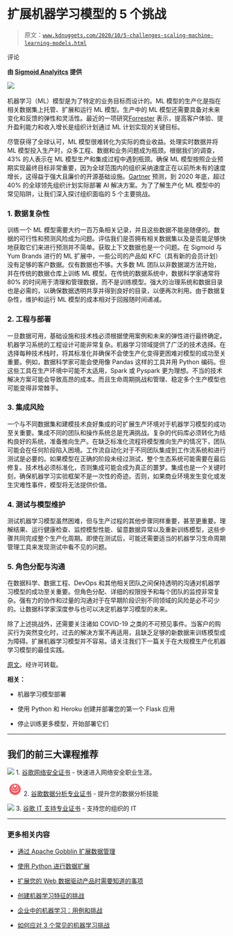 # 扩展机器学习模型的 5 个挑战

> 原文：[`www.kdnuggets.com/2020/10/5-challenges-scaling-machine-learning-models.html`](https://www.kdnuggets.com/2020/10/5-challenges-scaling-machine-learning-models.html)

评论

**由 [Sigmoid Analyitcs](https://www.sigmoid.com/) 提供**

![](img/5e7210238b61fc50dad0c9ef0d13f02b.png)

机器学习（ML）模型是为了特定的业务目标而设计的。ML 模型的生产化是指在相关数据集上托管、扩展和运行 ML 模型。生产中的 ML 模型还需要具备对未来变化和反馈的弹性和灵活性。最近的一项研究[Forrester](https://www.rtinsights.com/forrester-ml-development/) 表示，提高客户体验、提升盈利能力和收入增长是组织计划通过 ML 计划实现的关键目标。

尽管获得了全球认可，ML 模型很难转化为实际的商业收益。处理实时数据并将 ML 模型投入生产时，众多工程、数据和业务问题成为瓶颈。根据我们的调查，43% 的人表示在 ML 模型生产和集成过程中遇到瓶颈。确保 ML 模型按照企业预期实现最终目标非常重要，因为全球范围内的组织采纳速度正在以前所未有的速度增长，这得益于强大且廉价的开源基础设施。[Gartner](https://www.gartner.com/smarterwithgartner/gartner-predicts-the-future-of-ai-technologies/) 预测，到 2020 年底，超过 40% 的全球领先组织计划实际部署 AI 解决方案。为了了解生产化 ML 模型中的常见陷阱，让我们深入探讨组织面临的 5 个主要挑战。

### **1\. 数据复杂性**

训练一个 ML 模型需要大约一百万条相关记录，并且这些数据不能是随便的。数据的可行性和预测风险成为问题。评估我们是否拥有相关数据集以及是否能足够快地获取它们来进行预测并不简单。获取上下文数据也是一个问题。在 Sigmoid 与 Yum Brands 进行的 ML 扩展中，一些公司的产品如 KFC（具有新的会员计划）没有足够的客户数据。仅有数据也不够。大多数 ML 团队以非数据湖方法开始，并在传统的数据仓库上训练 ML 模型。在传统的数据系统中，数据科学家通常将 80% 的时间用于清理和管理数据，而不是训练模型。强大的治理系统和数据目录也是必需的，以确保数据透明共享并得到良好的目录，以便再次利用。由于数据复杂性，维护和运行 ML 模型的成本相对于回报随时间递减。

### **2\. 工程与部署**

一旦数据可用，基础设施和技术栈必须根据使用案例和未来的弹性进行最终确定。机器学习系统的工程设计可能非常复杂。机器学习领域提供了广泛的技术选择。在选择每种技术栈时，将其标准化并确保不会使生产化变得更困难对模型的成功至关重要。例如，数据科学家可能会使用像 Pandas 这样的工具并用 Python 编码。但这些工具在生产环境中可能不太适用，Spark 或 Pyspark 更为理想。不当的技术解决方案可能会导致高昂的成本。而且生命周期挑战和管理、稳定多个生产模型也可能变得非常棘手。

### **3\. 集成风险**

一个与不同数据集和建模技术良好集成的可扩展生产环境对于机器学习模型的成功至关重要。集成不同的团队和操作系统总是充满挑战。复杂的代码库必须转化为结构良好的系统，准备推向生产。在缺乏标准化流程将模型推向生产的情况下，团队可能会在任何阶段陷入困境。工作流自动化对于不同团队集成到工作流系统和进行测试是必要的。如果模型在正确的阶段未经过测试，整个生态系统可能需要在最后修复。技术栈必须标准化，否则集成可能会成为真正的噩梦。集成也是一个关键时刻，确保机器学习实验框架不是一次性的奇迹。否则，如果商业环境发生变化或发生灾难性事件，模型将无法提供价值。

### **4\. 测试与模型维护**

测试机器学习模型虽然困难，但与生产过程的其他步骤同样重要，甚至更重要。理解结果、运行健康检查、监控模型性能、留意数据异常以及重新训练模型，这些步骤共同完成整个生产化周期。即使在测试后，可能还需要适当的机器学习生命周期管理工具来发现测试中看不见的问题。

### **5\. 角色分配与沟通**

在数据科学、数据工程、DevOps 和其他相关团队之间保持透明的沟通对机器学习模型的成功至关重要。但角色分配、详细的权限授予和每个团队的监控非常复杂。强有力的协作和过量的沟通对于在早期阶段识别不同领域的风险是必不可少的。让数据科学家深度参与也可以决定机器学习模型的未来。

除了上述挑战外，还需要关注诸如 COVID-19 之类的不可预见事件。当客户的购买行为突然变化时，过去的解决方案不再适用，且缺乏足够的新数据来训练模型成为障碍。扩展机器学习模型并不容易。请关注我们下一篇关于在大规模生产化机器学习模型的最佳实践。

[原文](https://www.sigmoid.com/blogs/5-challenges-to-be-prepared-for-before-scaling-machine-learning-models/)。经许可转载。

**相关：**

+   机器学习模型部署

+   使用 Python 和 Heroku 创建并部署您的第一个 Flask 应用

+   停止训练更多模型，开始部署它们

* * *

## 我们的前三大课程推荐

![](img/0244c01ba9267c002ef39d4907e0b8fb.png) 1\. [谷歌网络安全证书](https://www.kdnuggets.com/google-cybersecurity) - 快速进入网络安全职业生涯。

![](img/e225c49c3c91745821c8c0368bf04711.png) 2\. [谷歌数据分析专业证书](https://www.kdnuggets.com/google-data-analytics) - 提升您的数据分析技能

![](img/0244c01ba9267c002ef39d4907e0b8fb.png) 3\. [谷歌 IT 支持专业证书](https://www.kdnuggets.com/google-itsupport) - 支持您的组织的 IT

* * *

### 更多相关内容

+   [通过 Apache Gobblin 扩展数据管理](https://www.kdnuggets.com/2023/01/scaling-data-management-apache-gobblin.html)

+   [使用 Python 进行数据扩展](https://www.kdnuggets.com/2023/07/data-scaling-python.html)

+   [扩展您的 Web 数据驱动产品时需要知道的事项](https://www.kdnuggets.com/2023/08/things-know-scaling-web-datadriven-product.html)

+   [创建机器学习特征的挑战](https://www.kdnuggets.com/2022/02/challenges-creating-features-machine-learning.html)

+   [企业中的机器学习：用例和挑战](https://www.kdnuggets.com/2022/08/dss-machine-learning-enterprise-cases-challenges.html)

+   [如何应对 3 个常见的机器学习挑战](https://www.kdnuggets.com/2022/09/comet-tackle-3-common-machine-learning-challenges.html)

